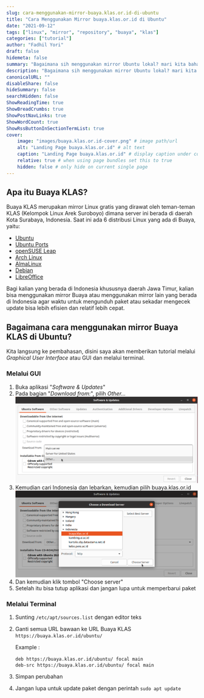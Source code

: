 ```yaml
---
slug: cara-menggunakan-mirror-buaya.klas.or.id-di-ubuntu
title: "Cara Menggunakan Mirror buaya.klas.or.id di Ubuntu"
date: "2021-09-12"
tags: ["linux", "mirror", "repository", "buaya", "klas"]
categories: ["tutorial"]
author: "Fadhil Yori"
draft: false
hidemeta: false
summary: "Bagaimana sih menggunakan mirror Ubuntu lokal? mari kita bahas disini."
description: "Bagaimana sih menggunakan mirror Ubuntu lokal? mari kita bahas disini."
canonicalURL: ""
disableShare: false
hideSummary: false
searchHidden: false
ShowReadingTime: true
ShowBreadCrumbs: true
ShowPostNavLinks: true
ShowWordCount: true
ShowRssButtonInSectionTermList: true
cover:
    image: "images/buaya.klas.or.id-cover.png" # image path/url
    alt: "Landing Page buaya.klas.or.id" # alt text
    caption: "Landing Page buaya.klas.or.id" # display caption under cover
    relative: true # when using page bundles set this to true
    hidden: false # only hide on current single page
---
```


## Apa itu Buaya KLAS?
Buaya KLAS merupakan mirror Linux gratis yang dirawat oleh teman-teman KLAS (Kelompok Linux Arek Suroboyo) dimana server ini berada di daerah Kota Surabaya, Indonesia. Saat ini ada 6 distribusi Linux yang ada di Buaya, yaitu: 
- [Ubuntu](https://buaya.klas.or.id/ubuntu)
- [Ubuntu Ports](http://buaya.klas.or.id/ubuntu-ports)
- [openSUSE Leap](http://buaya.klas.or.id/opensuse)
- [Arch Linux](http://buaya.klas.or.id/arch)
- [AlmaLinux](http://buaya.klas.or.id/almalinux)
- [Debian](http://buaya.klas.or.id/debian)
- [LibreOffice](http://buaya.klas.or.id/tdf/libreoffice)

Bagi kalian yang berada di Indonesia khususnya daerah Jawa Timur, kalian bisa menggunakan mirror Buaya atau menggunakan mirror lain yang berada di Indonesia agar waktu untuk mengunduh paket atau sekadar mengecek update bisa lebih efisien dan relatif lebih cepat.

## Bagaimana cara menggunakan mirror Buaya KLAS di Ubuntu?
Kita langsung ke pembahasan, disini saya akan memberikan tutorial melalui _Graphical User Interface_ atau GUI dan melalui terminal.

### Melalui GUI
1. Buka aplikasi "_Software & Updates_"
2. Pada bagian "_Download from:_", pilih _Other..._
![Gambar 1 - Tampilan aplikasi _Software & Updates_](images/how-to-use-gui-3.png)
3. Kemudian cari Indonesia dan lebarkan, kemudian pilih buaya.klas.or.id
![Gambar 2 - Tampilan daftar server](images/how-to-use-gui-4.png)
4. Dan kemudian klik tombol "Choose server"
5. Setelah itu bisa tutup aplikasi dan jangan lupa untuk memperbarui paket

### Melalui Terminal
1. Sunting `/etc/apt/sources.list` dengan editor teks
2. Ganti semua URL bawaan ke URL Buaya KLAS `https://buaya.klas.or.id/ubuntu/`

    Example : 
    ```
    deb https://buaya.klas.or.id/ubuntu/ focal main 
    deb-src https://buaya.klas.or.id/ubuntu/ focal main 
    ```
3. Simpan perubahan
4. Jangan lupa untuk update paket dengan perintah `sudo apt update`